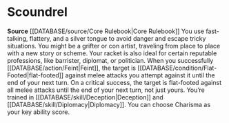 ﻿---
id: '2'
name: Scoundrel
rarity: Common
rus_type_level: null
source: '[[DATABASE/source/Core Rulebook|Core Rulebook]]'
trait: null
type: Rogue Racket

---
# Scoundrel

**Source** [[DATABASE/source/Core Rulebook|Core Rulebook]] 
You use fast-talking, flattery, and a silver tongue to avoid danger and escape tricky situations. You might be a grifter or con artist, traveling from place to place with a new story or scheme. Your racket is also ideal for certain reputable professions, like barrister, diplomat, or politician.
 When you successfully [[DATABASE/action/Feint|Feint]], the target is [[DATABASE/condition/Flat-Footed|flat-footed]] against melee attacks you attempt against it until the end of your next turn. On a critical success, the target is flat-footed against all melee attacks until the end of your next turn, not just yours.
 You’re trained in [[DATABASE/skill/Deception|Deception]] and [[DATABASE/skill/Diplomacy|Diplomacy]]. You can choose Charisma as your key ability score.